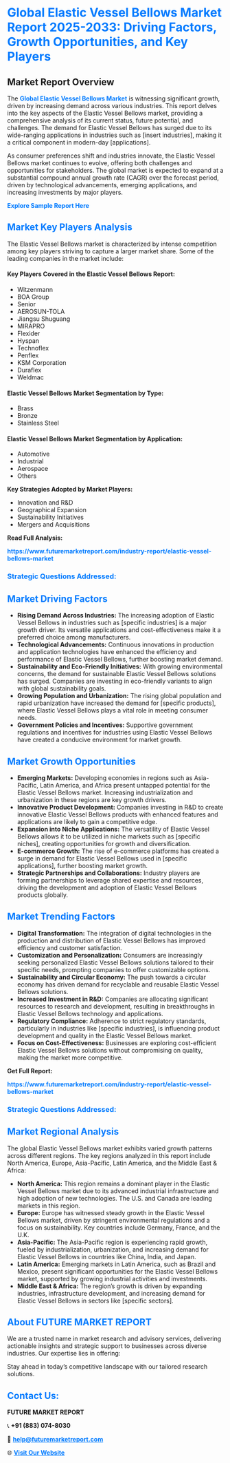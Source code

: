 <h1 style="color: #007BFF;">Global Elastic Vessel Bellows Market Report 2025-2033: Driving Factors, Growth Opportunities, and Key Players</h1>

<section id="overview">
<h2>Market Report Overview</h2>
<p>The <a href="https://www.futuremarketreport.com/industry-report/elastic-vessel-bellows-market" style="color: #007BFF; text-decoration: none;"><strong>Global Elastic Vessel Bellows Market</strong></a> is witnessing significant growth, driven by increasing demand across various industries. This report delves into the key aspects of the Elastic Vessel Bellows market, providing a comprehensive analysis of its current status, future potential, and challenges. The demand for Elastic Vessel Bellows has surged due to its wide-ranging applications in industries such as [insert industries], making it a critical component in modern-day [applications].</p>
<p>As consumer preferences shift and industries innovate, the Elastic Vessel Bellows market continues to evolve, offering both challenges and opportunities for stakeholders. The global market is expected to expand at a substantial compound annual growth rate (CAGR) over the forecast period, driven by technological advancements, emerging applications, and increasing investments by major players.</p>
</section>

<section id="overview">
<p><a href="https://www.futuremarketreport.com/request-sample/reportId=53143" style="color: #007BFF; text-decoration: none;"><strong>Explore Sample Report Here</strong></a></p>
</section>

<section id="key-players">
<h2 style="color: #007BFF;">Market Key Players Analysis</h2>
<p>The Elastic Vessel Bellows market is characterized by intense competition among key players striving to capture a larger market share. Some of the leading companies in the market include:</p>
<h4>Key Players Covered in the Elastic Vessel Bellows Report:</h4>
<ul><li>Witzenmann</li><li>BOA Group</li><li>Senior</li><li>AEROSUN-TOLA</li><li>Jiangsu Shuguang</li><li>MIRAPRO</li><li>Flexider</li><li>Hyspan</li><li>Technoflex</li><li>Penflex</li><li>KSM Corporation</li><li>Duraflex</li><li>Weldmac</li></ul>
<h4>Elastic Vessel Bellows Market Segmentation by Type:</h4>
<ul><li>Brass</li><li>Bronze</li><li>Stainless Steel</li></ul>

<h4>Elastic Vessel Bellows Market Segmentation by Application:</h4>
<ul><li>Automotive</li><li>Industrial</li><li>Aerospace</li><li>Others</li></ul>
<p><strong>Key Strategies Adopted by Market Players:</strong></p>
<ul>
<li>Innovation and R&D</li>
<li>Geographical Expansion</li>
<li>Sustainability Initiatives</li>
<li>Mergers and Acquisitions</li>
</ul>
</section>

<section>
<p><strong>Read Full Analysis: </strong></p><a href="https://www.futuremarketreport.com/industry-report/elastic-vessel-bellows-market" style="color: #007BFF; text-decoration: none;"><strong>https://www.futuremarketreport.com/industry-report/elastic-vessel-bellows-market</strong></a>
<h3 style="color: #007BFF;">Strategic Questions Addressed:</h3>
</section>

<section id="driving-factors">
<h2 style="color: #007BFF;">Market Driving Factors</h2>
<ul>
<li><strong>Rising Demand Across Industries:</strong> The increasing adoption of Elastic Vessel Bellows in industries such as [specific industries] is a major growth driver. Its versatile applications and cost-effectiveness make it a preferred choice among manufacturers.</li>
<li><strong>Technological Advancements:</strong> Continuous innovations in production and application technologies have enhanced the efficiency and performance of Elastic Vessel Bellows, further boosting market demand.</li>
<li><strong>Sustainability and Eco-Friendly Initiatives:</strong> With growing environmental concerns, the demand for sustainable Elastic Vessel Bellows solutions has surged. Companies are investing in eco-friendly variants to align with global sustainability goals.</li>
<li><strong>Growing Population and Urbanization:</strong> The rising global population and rapid urbanization have increased the demand for [specific products], where Elastic Vessel Bellows plays a vital role in meeting consumer needs.</li>
<li><strong>Government Policies and Incentives:</strong> Supportive government regulations and incentives for industries using Elastic Vessel Bellows have created a conducive environment for market growth.</li>
</ul>
</section>

<section id="growth-opportunities">
<h2 style="color: #007BFF;">Market Growth Opportunities</h2>
<ul>
<li><strong>Emerging Markets:</strong> Developing economies in regions such as Asia-Pacific, Latin America, and Africa present untapped potential for the Elastic Vessel Bellows market. Increasing industrialization and urbanization in these regions are key growth drivers.</li>
<li><strong>Innovative Product Development:</strong> Companies investing in R&D to create innovative Elastic Vessel Bellows products with enhanced features and applications are likely to gain a competitive edge.</li>
<li><strong>Expansion into Niche Applications:</strong> The versatility of Elastic Vessel Bellows allows it to be utilized in niche markets such as [specific niches], creating opportunities for growth and diversification.</li>
<li><strong>E-commerce Growth:</strong> The rise of e-commerce platforms has created a surge in demand for Elastic Vessel Bellows used in [specific applications], further boosting market growth.</li>
<li><strong>Strategic Partnerships and Collaborations:</strong> Industry players are forming partnerships to leverage shared expertise and resources, driving the development and adoption of Elastic Vessel Bellows products globally.</li>
</ul>
</section>

<section id="trending-factors">
<h2 style="color: #007BFF;">Market Trending Factors</h2>
<ul>
<li><strong>Digital Transformation:</strong> The integration of digital technologies in the production and distribution of Elastic Vessel Bellows has improved efficiency and customer satisfaction.</li>
<li><strong>Customization and Personalization:</strong> Consumers are increasingly seeking personalized Elastic Vessel Bellows solutions tailored to their specific needs, prompting companies to offer customizable options.</li>
<li><strong>Sustainability and Circular Economy:</strong> The push towards a circular economy has driven demand for recyclable and reusable Elastic Vessel Bellows solutions.</li>
<li><strong>Increased Investment in R&D:</strong> Companies are allocating significant resources to research and development, resulting in breakthroughs in Elastic Vessel Bellows technology and applications.</li>
<li><strong>Regulatory Compliance:</strong> Adherence to strict regulatory standards, particularly in industries like [specific industries], is influencing product development and quality in the Elastic Vessel Bellows market.</li>
<li><strong>Focus on Cost-Effectiveness:</strong> Businesses are exploring cost-efficient Elastic Vessel Bellows solutions without compromising on quality, making the market more competitive.</li>
</ul>
</section>

<section>
<p><strong>Get Full Report: </strong></p><a href="https://www.futuremarketreport.com/industry-report/elastic-vessel-bellows-market" style="color: #007BFF; text-decoration: none;"><strong>https://www.futuremarketreport.com/industry-report/elastic-vessel-bellows-market</strong></a>
<h3 style="color: #007BFF;">Strategic Questions Addressed:</h3>
</section>


<section id="regional-analysis">
<h2 style="color: #007BFF;">Market Regional Analysis</h2>
<p>The global Elastic Vessel Bellows market exhibits varied growth patterns across different regions. The key regions analyzed in this report include North America, Europe, Asia-Pacific, Latin America, and the Middle East & Africa:</p>
<ul>
<li><strong>North America:</strong> This region remains a dominant player in the Elastic Vessel Bellows market due to its advanced industrial infrastructure and high adoption of new technologies. The U.S. and Canada are leading markets in this region.</li>
<li><strong>Europe:</strong> Europe has witnessed steady growth in the Elastic Vessel Bellows market, driven by stringent environmental regulations and a focus on sustainability. Key countries include Germany, France, and the U.K.</li>
<li><strong>Asia-Pacific:</strong> The Asia-Pacific region is experiencing rapid growth, fueled by industrialization, urbanization, and increasing demand for Elastic Vessel Bellows in countries like China, India, and Japan.</li>
<li><strong>Latin America:</strong> Emerging markets in Latin America, such as Brazil and Mexico, present significant opportunities for the Elastic Vessel Bellows market, supported by growing industrial activities and investments.</li>
<li><strong>Middle East & Africa:</strong> The region’s growth is driven by expanding industries, infrastructure development, and increasing demand for Elastic Vessel Bellows in sectors like [specific sectors].</li>
</ul>
</section>

<footer>
<h2 style="color: #007BFF;">About FUTURE MARKET REPORT</h2>
<p>We are a trusted name in market research and advisory services, delivering actionable insights and strategic support to businesses across diverse industries. Our expertise lies in offering:</p>

<p>Stay ahead in today’s competitive landscape with our tailored research solutions.</p>

<h2 style="color: #007BFF;">Contact Us:</h2>
<p><strong>FUTURE MARKET REPORT</strong></p>
<p>📞 <strong>+91 (883) 074-8030</strong></p>
<p>📧 <strong><a href="mailto:help@futuremarketreport.com" style="color: #007BFF;">help@futuremarketreport.com</a></strong></p>
<p>🌐 <strong><a href="https://www.futuremarketreport.com/" style="color: #007BFF;">Visit Our Website</a></strong></p>
</footer>